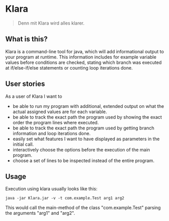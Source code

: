 Klara
=====

> Denn mit Klara wird alles klarer.

What is this?
-------------

Klara is a command-line tool for java, which will add informational output to your program at runtime.
This information includes for example variable values before conditions are checked, stating which branch was executed at if/else-if/else statements or counting loop iterations done.

User stories
--------------------

As a user of Klara I want to 
* be able to run my program with additional, extended output on what the actual assigned values are for each variable.
* be able to track the exact path the program used by showing the exact order the program lines where executed.
* be able to track the exact path the program used by getting branch information and loop iterations done.
* easily set what features I want to have displayed as parameters in the initial call.
* interactively choose the options before the execution of the main program.
* choose a set of lines to be inspected instead of the entire program.

Usage
-----

Execution using klara usually looks like this:

    java -jar Klara.jar -v -t com.example.Test arg1 arg2

This would call the main-method of the class "com.example.Test" parsing the arguments "arg1" and "arg2".